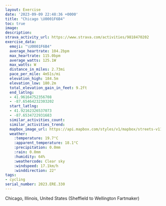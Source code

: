 ```yaml
---
layout: Exercise
date: '2023-09-09 22:48:36 +0000'
title: "Chicago \U0001F6B4"
toc: true
image:
description:
strava_activity_url: https://www.strava.com/activities/9818470202
exercise_data:
  emoji: "\U0001F6B4"
  average_heartrate: 104.2bpm
  max_heartrate: 115.0bpm
  average_watts: 125.1W
  max_watts: W
  distance_in_miles: 2.73mi
  pace_per_mile: 4m51s/mi
  elevation_high: 184.5m
  elevation_low: 180.2m
  total_elevation_gain_in_feet: 9.2ft
  end_latlng:
  - 41.96164752356708
  - -87.65464232303202
  start_latlng:
  - 41.92162326537073
  - -87.6534722931683
  similar_activities_count:
  similar_activities_trend:
  mapbox_image_url: https://api.mapbox.com/styles/v1/mapbox/streets-v11/static/path-5+787af2-1.0(wj%7B~Fzy~uOaD%40mCHeOPm%40CeBHyFHuPNqA%3FaHJmKFoADuA%3FsAD_GDyAF%7BGJk%40AiKJuBAsAFiMJ%5DF%7DCBeDFi%40AwAB%7DGDi%40CoADiB%40iCAqBFmEBQBuQNsCFoC%3FoCDeAA),pin-s-s+e5b22e(-87.65358,41.92444),pin-s-f+89ae00(-87.65468999999999,41.96)/auto/800x800?access_token=pk.eyJ1Ijoiam9zaGJlY2ttYW4iLCJhIjoiY205eWR2aDd1MWZ6djJrbXc4a3M0bWZleiJ9.XiG9OWkNcZk2QzjJbxLB4A
  weather:
    :temperature: 19.7°C
    :apparent_temperature: 18.1°C
    :precipitation: 0.0mm
    :rain: 0.0mm
    :humidity: 64%
    :weathercode: Clear sky
    :windspeed: 17.1km/h
    :winddirection: 22°
tags:
- cycling
serial_number: 2023.ERE.330
---
```

Chicago, Illinois, United States (Sheffield to Wellington Fartmaker)
